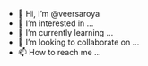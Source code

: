 - 👋 Hi, I’m @veersaroya
- 👀 I’m interested in ...
- 🌱 I’m currently learning ...
- 💞️ I’m looking to collaborate on ...
- 📫 How to reach me ...

<!---
veersaroya/veersaroya is a ✨ special ✨ repository because its `README.md` (this file) appears on your GitHub profile.
You can click the Preview link to take a look at your changes.
--->

